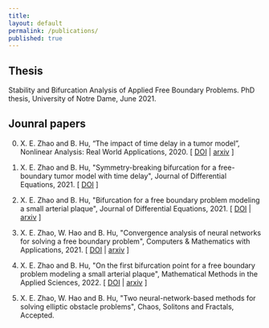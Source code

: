 ```yaml
---
title:
layout: default
permalink: /publications/
published: true
---
```


## Thesis
Stability and Bifurcation Analysis of Applied Free Boundary Problems. PhD thesis, University of Notre Dame, June 2021. 

## Jounral papers
0. X. E. Zhao and B. Hu, “The impact of time delay in a tumor model”, Nonlinear Analysis: Real World Applications, 2020. [&nbsp;<a href="https://www.sciencedirect.com/science/article/abs/pii/S1468121818312732">DOI</a>&nbsp;| 
<a href="https://arxiv.org/abs/1907.01148">arxiv</a>&nbsp;]

0. X. E. Zhao and B. Hu, "Symmetry-breaking bifurcation for a free-boundary tumor model with time delay", Journal of Differential Equations, 2021. [&nbsp;<a href="https://www.sciencedirect.com/science/article/abs/pii/S0022039620300280">DOI</a>&nbsp;]

0. X. E. Zhao and B. Hu, "Bifurcation for a free boundary problem modeling a small arterial plaque", Journal of Differential Equations, 2021. [&nbsp;<a href="https://www.sciencedirect.com/science/article/abs/pii/S002203962100231X">DOI</a>&nbsp;|
<a href="https://arxiv.org/abs/2008.02407">arxiv</a>&nbsp;]

0. X. E. Zhao, W. Hao and B. Hu, "Convergence analysis of neural networks for solving a free boundary problem", Computers & Mathematics with Applications, 2021. [&nbsp;<a href="https://www.sciencedirect.com/science/article/pii/S0898122121001139?casa_token=o-RVbd0DHt0AAAAA:-WRnFnAO1k8AXBPk-2dFYNKJJkQ6fz9To45_M6OhZzpuZ0SmrfUutiIcq5FFkTicF5CvqItvyw">DOI</a>&nbsp;|
<a href="https://arxiv.org/abs/2011.00315">arxiv</a>&nbsp;]

0. X. E. Zhao and B. Hu, "On the first bifurcation point for a free boundary problem modeling a small arterial plaque", Mathematical Methods in the Applied Sciences, 2022. [&nbsp;<a href="https://onlinelibrary.wiley.com/doi/abs/10.1002/mma.8087">DOI</a>&nbsp;|
<a href="https://arxiv.org/abs/2011.01528">arxiv</a>&nbsp;]

0. X. E. Zhao, W. Hao and B. Hu, "Two neural-network-based methods for solving elliptic obstacle problems", Chaos, Solitons and Fractals, Accepted.






